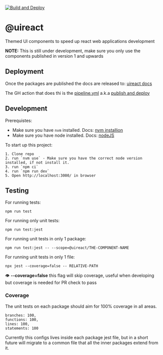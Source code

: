 [![Build and Deploy](https://github.com/inavac182/uireact/actions/workflows/pipeline.yml/badge.svg)](https://github.com/inavac182/uireact/actions/workflows/pipeline.yml)

# @uireact

Themed UI components to speed up react web applications development

**NOTE:** This is still under development, make sure you only use the components published in version 1 and upwards

## Deployment

Once the packages are published the docs are released to: [uireact docs](https://uireact.io/)

The GH action that does thi is the [pipeline.yml](https://github.com/inavac182/uireact/blob/main/.github/workflows/pipeline.yml) a.k.a [publish and deploy](https://github.com/inavac182/uireact/actions/workflows/pipeline.yml)

## Development

Prerequistes:

- Make sure you have `nvm` installed. Docs: [nvm installion](https://github.com/nvm-sh/nvm#installing-and-updating)
- Make sure you have node installed. Docs: [nodeJS](https://nodejs.org/en)

To start up this project:

```
1. Clone repo
2. run `nvm use` - Make sure you have the correct node version installed, if not install it.
3. run `npm ci`
4. run `npm run dev`
5. Open http://localhost:3000/ in browser
```

## Testing

For running tests:

```
npm run test
```

For running only unit tests:

```
npm run test:jest
```

For running unit tests in only 1 package:

```
npm run test:jest -- --scope=@uireact/THE-COMPONENT-NAME
```

For running unit tests in only 1 file:

```
npx jest --coverage=false -- RELATIVE-PATH
```
👁️ **--coverage=false** this flag will skip coverage, useful when developing but coverage is needed for PR check to pass


### Coverage

The unit tests on each package should aim for 100% coverage in all areas.

```
branches: 100,
functions: 100,
lines: 100,
statements: 100
```

Currently this configs lives inside each package jest file, but in a short future will migrate to a common file that all the inner packages extend from it.